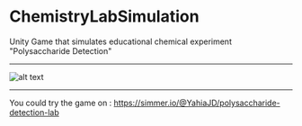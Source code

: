 # ChemistryLabSimulation
Unity Game that simulates educational chemical experiment "Polysaccharide Detection"
_________________________________________________________________________________________________
![alt text](https://drive.google.com/file/d/1iJ5n0_OxYa2J2JGnXocv1F7axtqSR8as/view?usp=sharing)
_________________________________________________________________________________________________
You could try the game on : https://simmer.io/@YahiaJD/polysaccharide-detection-lab
